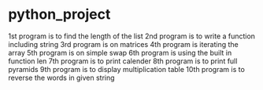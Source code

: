 # python_project
1st program is to find the length of the list
2nd program is to write a function including string
3rd program is on matrices
4th program is iterating the array
5th program is on simple swap
6th program is using the built in function len
7th program is to print calender
8th program is to print full pyramids
9th program is to display multiplication table
10th program is to reverse the words in given string
